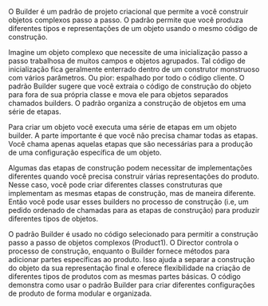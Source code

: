 O Builder é um padrão de projeto criacional que permite a você construir objetos complexos passo a passo. O padrão permite que você produza diferentes tipos e representações de um objeto usando o mesmo código de construção.

Imagine um objeto complexo que necessite de uma inicialização passo a passo trabalhosa de muitos campos e objetos agrupados. Tal código de inicialização fica geralmente enterrado dentro de um construtor monstruoso com vários parâmetros. Ou pior: espalhado por todo o código cliente. O padrão Builder sugere que você extraia o código de construção do objeto para fora de sua própria classe e mova ele para objetos separados chamados builders. O padrão organiza a construção de objetos em uma série de etapas. 

Para criar um objeto você executa uma série de etapas em um objeto builder. A parte importante é que você não precisa chamar todas as etapas. Você chama apenas aquelas etapas que são necessárias para a produção de uma configuração específica de um objeto.

Algumas das etapas de construção podem necessitar de implementações diferentes quando você precisa construir várias representações do produto. Nesse caso, você pode criar diferentes classes construturas que implementam as mesmas etapas de construção, mas de maneira diferente. Então você pode usar esses builders no processo de construção (i.e, um pedido ordenado de chamadas para as etapas de construção) para produzir diferentes tipos de objetos.

O padrão Builder é usado no código selecionado para permitir a construção passo a passo de objetos complexos (Product1). O Director controla o processo de construção, enquanto o Builder fornece métodos para adicionar partes específicas ao produto. Isso ajuda a separar a construção do objeto da sua representação final e oferece flexibilidade na criação de diferentes tipos de produtos com as mesmas partes básicas. O código demonstra como usar o padrão Builder para criar diferentes configurações de produto de forma modular e organizada.

